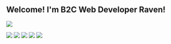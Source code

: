 ## Welcome! I'm B2C Web Developer Raven!

<a target="_blank" href="https://blog.naver.com/emerald6227"><img src="https://img.shields.io/badge/블로그-525252?&style=flat&logo=bloglovin&logoColor=2DB400"/></a>

<img src="https://img.shields.io/badge/블로그-525252?&style=flat&logo=JavaScript&logoColor=yellow"/>
<img src="https://img.shields.io/badge/블로그-525252?&style=flat&logo=TypeScript&logoColor=3178C6"/>
<img src="https://img.shields.io/badge/블로그-525252?&style=flat&logo=Node.js&logoColor=339933"/>
<img src="https://img.shields.io/badge/블로그-525252?&style=flat&logo=Express&logoColor=white"/>
<img src="https://img.shields.io/badge/블로그-525252?&style=flat&logo=React&logoColor=61DAFB"/>

<!--
**emerald6227/emerald6227** is a ✨ _special_ ✨ repository because its `README.md` (this file) appears on your GitHub profile.

Here are some ideas to get you started:

- 🔭 I’m currently working on ...
- 🌱 I’m currently learning ...
- 👯 I’m looking to collaborate on ...
- 🤔 I’m looking for help with ...
- 💬 Ask me about ...
- 📫 How to reach me: ...
- 😄 Pronouns: ...
- ⚡ Fun fact: ...
-->

